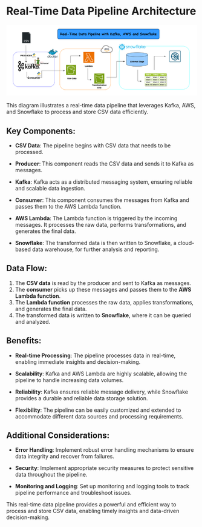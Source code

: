 # Real-Time Data Pipeline Architecture

![Real-Time Data Pipeline](./Project_Structure.PNG)

This diagram illustrates a real-time data pipeline that leverages Kafka, AWS, and Snowflake to process and store CSV data efficiently.

## Key Components:

- **CSV Data**: The pipeline begins with CSV data that needs to be processed.
  
- **Producer**: This component reads the CSV data and sends it to Kafka as messages.
  
- **Kafka**: Kafka acts as a distributed messaging system, ensuring reliable and scalable data ingestion.
  
- **Consumer**: This component consumes the messages from Kafka and passes them to the AWS Lambda function.
  
- **AWS Lambda**: The Lambda function is triggered by the incoming messages. It processes the raw data, performs transformations, and generates the final data.
  
- **Snowflake**: The transformed data is then written to Snowflake, a cloud-based data warehouse, for further analysis and reporting.

## Data Flow:

1. The **CSV data** is read by the producer and sent to Kafka as messages.
2. The **consumer** picks up these messages and passes them to the **AWS Lambda function**.
3. The **Lambda function** processes the raw data, applies transformations, and generates the final data.
4. The transformed data is written to **Snowflake**, where it can be queried and analyzed.

## Benefits:

- **Real-time Processing**: The pipeline processes data in real-time, enabling immediate insights and decision-making.
  
- **Scalability**: Kafka and AWS Lambda are highly scalable, allowing the pipeline to handle increasing data volumes.
  
- **Reliability**: Kafka ensures reliable message delivery, while Snowflake provides a durable and reliable data storage solution.
  
- **Flexibility**: The pipeline can be easily customized and extended to accommodate different data sources and processing requirements.

## Additional Considerations:

- **Error Handling**: Implement robust error handling mechanisms to ensure data integrity and recover from failures.
  
- **Security**: Implement appropriate security measures to protect sensitive data throughout the pipeline.
  
- **Monitoring and Logging**: Set up monitoring and logging tools to track pipeline performance and troubleshoot issues.

This real-time data pipeline provides a powerful and efficient way to process and store CSV data, enabling timely insights and data-driven decision-making.
